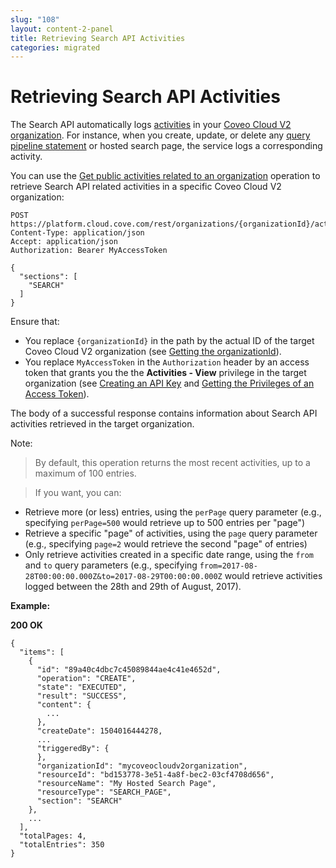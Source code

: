 ```yaml
---
slug: "108"
layout: content-2-panel
title: Retrieving Search API Activities
categories: migrated
---
```


# Retrieving Search API Activities

The Search API automatically logs [activities](Glossary_37585054.html#Glossary-Activity) in your [Coveo Cloud V2 organization](Glossary_37585054.html#Glossary-CoveoCloudV2Organization). For instance, when you create, update, or delete any [query pipeline statement](Glossary_37585054.html#Glossary-QueryPipelineStatement) or hosted search page, the service logs a corresponding activity.

You can use the [Get public activities related to an organization](https://platform.cloud.coveo.com/docs?api=Activity#!/Activities/rest_organizations_paramId_activities_public_post) operation to retrieve Search API related activities in a specific Coveo Cloud V2 organization:

```
POST https://platform.cloud.cove.com/rest/organizations/{organizationId}/activities/public
Content-Type: application/json
Accept: application/json
Authorization: Bearer MyAccessToken
 
{
  "sections": [
    "SEARCH"
  ]
}
```

Ensure that:

-   You replace `{organizationId}` in the path by the actual ID of the target Coveo Cloud V2 organization (see [Getting the organizationId](https://developers.coveo.com/display/CloudPlatform/Getting+the+organizationId)).
-   You replace `MyAccessToken` in the `Authorization` header by an access token that grants you the the **Activities - View** privilege in the target organization (see [Creating an API Key](Creating_an_API_Key) and [Getting the Privileges of an Access Token](Getting_the_Privileges_of_an_Access_Token)).

The body of a successful response contains information about Search API activities retrieved in the target organization.

Note:

> By default, this operation returns the most recent activities, up to a maximum of 100 entries.

> If you want, you can:

-   Retrieve more (or less) entries, using the `perPage` query parameter (e.g., specifying `perPage=500` would retrieve up to 500 entries per "page")
-   Retrieve a specific "page" of activities, using the `page` query parameter (e.g., specifying `page=2` would retrieve the second "page" of entries)
-   Only retrieve activities created in a specific date range, using the `from` and `to` query parameters (e.g., specifying `from=2017-08-28T00:00:00.000Z&to=2017-08-29T00:00:00.000Z` would retrieve activities logged between the 28th and 29th of August, 2017).

**Example:**

**200 OK**

```
{
  "items": [
    {
      "id": "89a40c4dbc7c45089844ae4c41e4652d",
      "operation": "CREATE",
      "state": "EXECUTED",
      "result": "SUCCESS",
      "content": {
        ...
      },
      "createDate": 1504016444278,
      ...
      "triggeredBy": {
      },
      "organizationId": "mycoveocloudv2organization",
      "resourceId": "bd153778-3e51-4a8f-bec2-03cf4708d656",
      "resourceName": "My Hosted Search Page",
      "resourceType": "SEARCH_PAGE",
      "section": "SEARCH"
    },
    ...
  ],
  "totalPages: 4,
  "totalEntries": 350 
}
```


